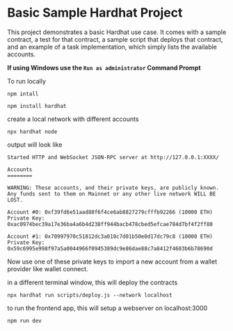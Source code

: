 # Basic Sample Hardhat Project

This project demonstrates a basic Hardhat use case. It comes with a sample contract, a test for that contract, 
a sample script that deploys that contract, and an example of a task implementation, which simply lists the available accounts.

**If using Windows use the `Run as administrator` Command Prompt** 

To run locally

```shell
npm intall 
```
```shell
npm install hardhat
```

create a local network with different accounts
```shell
npx hardhat node 
```
output will look like 
```shell
Started HTTP and WebSocket JSON-RPC server at http://127.0.0.1:XXXX/

Accounts
========

WARNING: These accounts, and their private keys, are publicly known.
Any funds sent to them on Mainnet or any other live network WILL BE LOST.

Account #0: 0xf39fd6e51aad88f6f4ce6ab8827279cfffb92266 (10000 ETH)
Private Key: 0xac0974bec39a17e36ba4a6b4d238ff944bacb478cbed5efcae784d7bf4f2ff80

Account #1: 0x70997970c51812dc3a010c7d01b50e0d17dc79c8 (10000 ETH)
Private Key: 0x59c6995e998f97a5a0044966f0945389dc9e86dae88c7a8412f4603b6b78690d
```
Now use one of these private keys to import a new account from a wallet provider like wallet connect.

in a different terminal window, this will deploy the contracts
```shell
npx hardhat run scripts/deploy.js --network localhost
```

to run the frontend app, this will setup a webserver on localhost:3000
```shell
npm run dev
```




